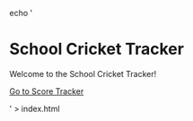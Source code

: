 echo '<!DOCTYPE html>
<html>
<head>
    <title>School Cricket Tracker</title>
    <meta charset="UTF-8">
    <meta name="viewport" content="width=device-width, initial-scale=1.0">
</head>
<body>
    <h1>School Cricket Tracker</h1>
    <p>Welcome to the School Cricket Tracker!</p>
    <p><a href="scoretracker/index.html">Go to Score Tracker</a></p>
</body>
</html>' > index.html
